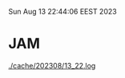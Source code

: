 Sun Aug 13 22:44:06 EEST 2023
# JAM
<a href='./cache/202308/13_22.log'>./cache/202308/13_22.log</a>
